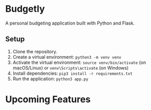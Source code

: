 # Budgetly

A personal budgeting application built with Python and Flask.

## Setup

1.  Clone the repository.
2.  Create a virtual environment: `python3 -m venv venv`
3.  Activate the virtual environment: `source venv/bin/activate` (on macOS/Linux) or `venv\Scripts\activate` (on Windows)
4.  Install dependencies: `pip3 install -r requirements.txt`
5.  Run the application: `python3 app.py`

# Upcoming Features

